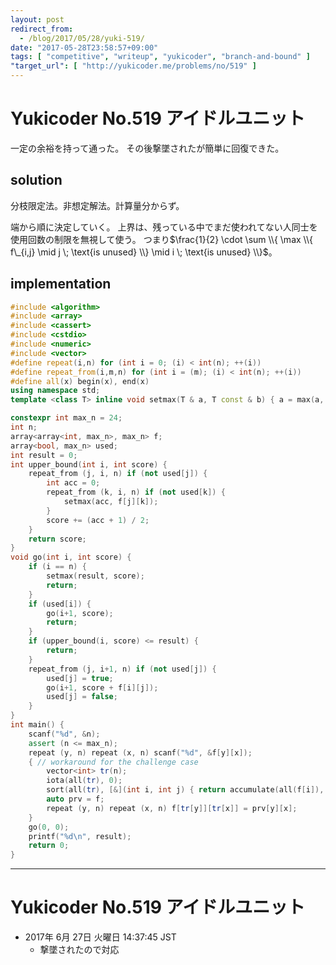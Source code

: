 ```yaml
---
layout: post
redirect_from:
  - /blog/2017/05/28/yuki-519/
date: "2017-05-28T23:58:57+09:00"
tags: [ "competitive", "writeup", "yukicoder", "branch-and-bound" ]
"target_url": [ "http://yukicoder.me/problems/no/519" ]
---
```


# Yukicoder No.519 アイドルユニット

一定の余裕を持って通った。
その後撃墜されたが簡単に回復できた。

## solution

分枝限定法。非想定解法。計算量分からず。

端から順に決定していく。
上界は、残っている中でまだ使われてない人同士を使用回数の制限を無視して使う。
つまり$\frac{1}{2} \cdot \sum \\{ \max \\{ f\_{i,j} \mid j \; \text{is unused} \\} \mid i \; \text{is unused} \\}$。

## implementation

``` c++
#include <algorithm>
#include <array>
#include <cassert>
#include <cstdio>
#include <numeric>
#include <vector>
#define repeat(i,n) for (int i = 0; (i) < int(n); ++(i))
#define repeat_from(i,m,n) for (int i = (m); (i) < int(n); ++(i))
#define all(x) begin(x), end(x)
using namespace std;
template <class T> inline void setmax(T & a, T const & b) { a = max(a, b); }

constexpr int max_n = 24;
int n;
array<array<int, max_n>, max_n> f;
array<bool, max_n> used;
int result = 0;
int upper_bound(int i, int score) {
    repeat_from (j, i, n) if (not used[j]) {
        int acc = 0;
        repeat_from (k, i, n) if (not used[k]) {
            setmax(acc, f[j][k]);
        }
        score += (acc + 1) / 2;
    }
    return score;
}
void go(int i, int score) {
    if (i == n) {
        setmax(result, score);
        return;
    }
    if (used[i]) {
        go(i+1, score);
        return;
    }
    if (upper_bound(i, score) <= result) {
        return;
    }
    repeat_from (j, i+1, n) if (not used[j]) {
        used[j] = true;
        go(i+1, score + f[i][j]);
        used[j] = false;
    }
}
int main() {
    scanf("%d", &n);
    assert (n <= max_n);
    repeat (y, n) repeat (x, n) scanf("%d", &f[y][x]);
    { // workaround for the challenge case
        vector<int> tr(n);
        iota(all(tr), 0);
        sort(all(tr), [&](int i, int j) { return accumulate(all(f[i]), 0) > accumulate(all(f[j]), 0); });
        auto prv = f;
        repeat (y, n) repeat (x, n) f[tr[y]][tr[x]] = prv[y][x];
    }
    go(0, 0);
    printf("%d\n", result);
    return 0;
}
```

---

# Yukicoder No.519 アイドルユニット

-   2017年  6月 27日 火曜日 14:37:45 JST
    -   撃墜されたので対応

